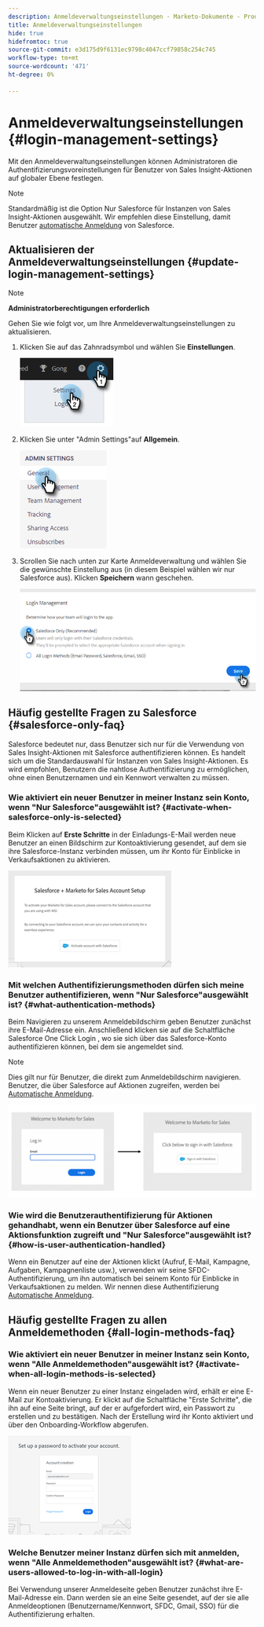 ```yaml
---
description: Anmeldeverwaltungseinstellungen - Marketo-Dokumente - Produktdokumentation
title: Anmeldeverwaltungseinstellungen
hide: true
hidefromtoc: true
source-git-commit: e3d175d9f6131ec9798c4047ccf79858c254c745
workflow-type: tm+mt
source-wordcount: '471'
ht-degree: 0%

---
```


# Anmeldeverwaltungseinstellungen {#login-management-settings}

Mit den Anmeldeverwaltungseinstellungen können Administratoren die Authentifizierungsvoreinstellungen für Benutzer von Sales Insight-Aktionen auf globaler Ebene festlegen.

>[!NOTE]
>
>Standardmäßig ist die Option Nur Salesforce für Instanzen von Sales Insight-Aktionen ausgewählt. Wir empfehlen diese Einstellung, damit Benutzer [automatische Anmeldung](/help/marketo/product-docs/marketo-sales-insight/actions/admin/auto-login-from-salesforce.md) von Salesforce.

## Aktualisieren der Anmeldeverwaltungseinstellungen {#update-login-management-settings}

>[!NOTE]
>
>**Administratorberechtigungen erforderlich**

Gehen Sie wie folgt vor, um Ihre Anmeldeverwaltungseinstellungen zu aktualisieren.

1. Klicken Sie auf das Zahnradsymbol und wählen Sie **Einstellungen**.

   ![](assets/login-management-settings-1.png)

1. Klicken Sie unter &quot;Admin Settings&quot;auf **Allgemein**.

   ![](assets/login-management-settings-2.png)

1. Scrollen Sie nach unten zur Karte Anmeldeverwaltung und wählen Sie die gewünschte Einstellung aus (in diesem Beispiel wählen wir nur Salesforce aus). Klicken **Speichern** wann geschehen.

   ![](assets/login-management-settings-3.png)

## Häufig gestellte Fragen zu Salesforce {#salesforce-only-faq}

Salesforce bedeutet nur, dass Benutzer sich nur für die Verwendung von Sales Insight-Aktionen mit Salesforce authentifizieren können. Es handelt sich um die Standardauswahl für Instanzen von Sales Insight-Aktionen. Es wird empfohlen, Benutzern die nahtlose Authentifizierung zu ermöglichen, ohne einen Benutzernamen und ein Kennwort verwalten zu müssen.

### Wie aktiviert ein neuer Benutzer in meiner Instanz sein Konto, wenn &quot;Nur Salesforce&quot;ausgewählt ist? {#activate-when-salesforce-only-is-selected}

Beim Klicken auf **Erste Schritte** in der Einladungs-E-Mail werden neue Benutzer an einen Bildschirm zur Kontoaktivierung gesendet, auf dem sie ihre Salesforce-Instanz verbinden müssen, um ihr Konto für Einblicke in Verkaufsaktionen zu aktivieren.

![](assets/login-management-settings-4.png)

### Mit welchen Authentifizierungsmethoden dürfen sich meine Benutzer authentifizieren, wenn &quot;Nur Salesforce&quot;ausgewählt ist? {#what-authentication-methods}

Beim Navigieren zu unserem Anmeldebildschirm geben Benutzer zunächst ihre E-Mail-Adresse ein. Anschließend klicken sie auf die Schaltfläche Salesforce One Click Login , wo sie sich über das Salesforce-Konto authentifizieren können, bei dem sie angemeldet sind.

>[!NOTE]
>
>Dies gilt nur für Benutzer, die direkt zum Anmeldebildschirm navigieren. Benutzer, die über Salesforce auf Aktionen zugreifen, werden bei [Automatische Anmeldung](/help/marketo/product-docs/marketo-sales-insight/actions/admin/auto-login-from-salesforce.md).

![](assets/login-management-settings-5.png)

### Wie wird die Benutzerauthentifizierung für Aktionen gehandhabt, wenn ein Benutzer über Salesforce auf eine Aktionsfunktion zugreift und &quot;Nur Salesforce&quot;ausgewählt ist? {#how-is-user-authentication-handled}

Wenn ein Benutzer auf eine der Aktionen klickt (Aufruf, E-Mail, Kampagne, Aufgaben, Kampagnenliste usw.), verwenden wir seine SFDC-Authentifizierung, um ihn automatisch bei seinem Konto für Einblicke in Verkaufsaktionen zu melden. Wir nennen diese Authentifizierung [Automatische Anmeldung](/help/marketo/product-docs/marketo-sales-insight/actions/admin/auto-login-from-salesforce.md).

## Häufig gestellte Fragen zu allen Anmeldemethoden {#all-login-methods-faq}

### Wie aktiviert ein neuer Benutzer in meiner Instanz sein Konto, wenn &quot;Alle Anmeldemethoden&quot;ausgewählt ist? {#activate-when-all-login-methods-is-selected}

Wenn ein neuer Benutzer zu einer Instanz eingeladen wird, erhält er eine E-Mail zur Kontoaktivierung. Er klickt auf die Schaltfläche &quot;Erste Schritte&quot;, die ihn auf eine Seite bringt, auf der er aufgefordert wird, ein Passwort zu erstellen und zu bestätigen. Nach der Erstellung wird ihr Konto aktiviert und über den Onboarding-Workflow abgerufen.

![](assets/login-management-settings-6.png)

### Welche Benutzer meiner Instanz dürfen sich mit anmelden, wenn &quot;Alle Anmeldemethoden&quot;ausgewählt ist? {#what-are-users-allowed-to-log-in-with-all-login}

Bei Verwendung unserer Anmeldeseite geben Benutzer zunächst ihre E-Mail-Adresse ein. Dann werden sie an eine Seite gesendet, auf der sie alle Anmeldeoptionen (Benutzername/Kennwort, SFDC, Gmail, SSO) für die Authentifizierung erhalten.
